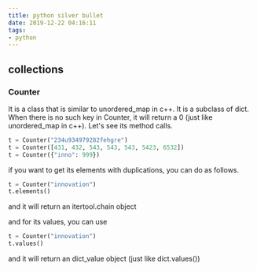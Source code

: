 ```yaml
---
title: python silver bullet
date: 2019-12-22 04:16:11
tags:
- python
---
```


## collections

### Counter

It is a class that is similar to unordered_map in c++. It is a subclass of dict. When there is no such key in Counter, it will return a 0 (just like unordered_map in c++). Let's see its method calls.

```python
t = Counter("234u934979282fehgre")
t = Counter([431, 432, 543, 543, 543, 5423, 6532])
t = Counter({"inno": 999})
```

if you want to get its elements with duplications, you can do as follows.

```python
t = Counter("innovation")
t.elements()
```

and it will return an itertool.chain object

and for its values, you can use

```python
t = Counter("innovation")
t.values()
```

and it will return an dict_value object (just like dict.values())
